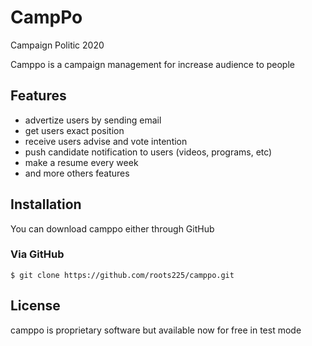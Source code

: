 # CampPo

Campaign Politic 2020

Camppo is a campaign management for increase audience to people

## Features 
- advertize users by sending email
- get users exact position
- receive users advise and vote intention
- push candidate notification to users (videos, programs, etc)
- make a resume every week
- and more others features

## Installation

You can download camppo either through GitHub

### Via GitHub

```
$ git clone https://github.com/roots225/camppo.git
```

## License

camppo is proprietary software but available now for free in test mode